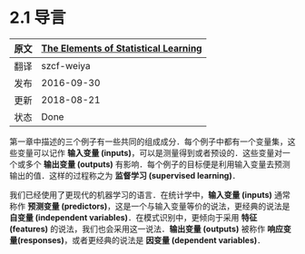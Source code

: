 # 2.1 导言

原文     | [The Elements of Statistical Learning](https://esl.hohoweiya.xyz/book/The%20Elements%20of%20Statistical%20Learning.pdf#page=28)
      ---|---
翻译     | szcf-weiya
 发布 | 2016-09-30 
更新 | 2018-08-21
状态 | Done

第一章中描述的三个例子有一些共同的组成成分．每个例子中都有一个变量集，这些变量可以记作 **输入变量 (inputs)**，可以是测量得到或者预设的．这些变量对一个或多个 **输出变量 (outputs)** 有影响．每个例子的目标便是利用输入变量去预测输出的值．这样的过程称之为 **监督学习 (supervised learning)**．

我们已经使用了更现代的机器学习的语言．在统计学中，**输入变量 (inputs)** 通常称作 **预测变量 (predictors)**，这是一个与输入变量等价的说法，更经典的说法是 **自变量 (independent variables)**．在模式识别中，更倾向于采用 **特征 (features)** 的说法，我们也会采用这一说法．**输出变量 (outputs)** 被称作 **响应变量(responses)**，或者更经典的说法是 **因变量 (dependent variables)**．
